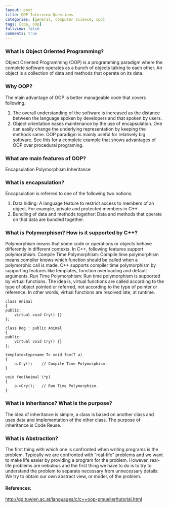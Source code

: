 ```yaml
---
layout: post
title: OOP Interview Questions
categories: [general, computer science, cpp]
tags: [cpp, oop]
fullview: false
comments: true
---
```



### What is Object Oriented Programming?

Object Oriented Programming (OOP) is a programming paradigm where the complete software operates as a bunch of objects talking to each other. An object is a collection of data and methods that operate on its data.


### Why OOP?

The main advantage of OOP is better manageable code that covers following.
1) The overall understanding of the software is increased as the distance between the language spoken by developers and that spoken by users.
2) Object orientation eases maintenance by the use of encapsulation.   One can easily change the underlying representation by keeping the methods same.
OOP paradigm is mainly useful for relatively big software. See this for a complete example that shows advantages of OOP over procedural programing.


### What are main features of OOP?

Encapsulation
Polymorphism
Inheritance


### What is encapsulation?

Encapsulation is referred to one of the following two notions.
1) Data hiding: A language feature to restrict access to members of an object. For example, private and protected members in C++.
2) Bundling of data and methods together: Data and methods that operate on that data are bundled together.


### What is Polymorphism? How is it supported by C++?

Polymorphism means that some code or operations or objects behave differently in different contexts. In C++,  following features support polymorphism.
Compile Time Polymorphism: Compile time polymorphism means compiler knows which function should be called when a polymorphic call is made.  C++ supports compiler time polymorphism by supporting features like templates, function overloading and default arguments.
Run Time Polymorphism: Run time polymorphism is supported by virtual functions. The idea is, virtual functions are called according to the type of object pointed or referred, not according to the type of pointer or reference. In other words, virtual functions are resolved late, at runtime.

    class Animal
    {
    public:
        virtual void Cry() {}
    };

    class Dog : public Animal
    {
    public:
        virtual void Cry() {}
    };

    template<typename T> void foo(T a)
    {
        a.Cry();    // Compile Time Polymorphism.
    }

    void foo(Animal \*p)
    {
        p->Cry();   // Run Time Polymorphism.
    }


### What is Inheritance? What is the purpose?

The idea of inheritance is simple, a class is based on another class and uses data and implementation of the other class.
The purpose of inheritance is Code Reuse.


### What is Abstraction?

The first thing with which one is confronted when writing programs is the problem. Typically we are confronted with “real-life” problems and we want to make life easier by providing a program for the problem. However, real-life problems are nebulous and the first thing we have to do is to try to understand the problem to separate necessary from unnecessary details: We try to obtain our own abstract view, or model, of the problem.



#### References:

http://gd.tuwien.ac.at/languages/c/c++oop-pmueller/tutorial.html
